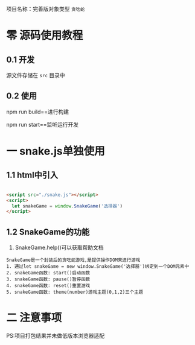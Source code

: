 项目名称：完善版对象类型 `贪吃蛇`

# 零 源码使用教程
## 0.1 开发
源文件存储在 `src` 目录中
## 0.2 使用
npm run build==进行构建

npm run start==监听运行开发

# 一 snake.js单独使用
## 1.1 html中引入

```html

<script src="./snake.js"></script>
<script>
  let snakeGame = window.SnakeGame('选择器')
</script>
```

## 1.2 SnakeGame的功能

1. SnakeGame.help()可以获取帮助文档

```text
SnakeGame是一个封装后的贪吃蛇游戏,是提供操作DOM来进行游戏
1. 通过let snakeGame = new window.SnakeGame('选择器')绑定到一个DOM元素中
2. snakeGame函数: start()启动函数
3. snakeGame函数: pause()暂停函数
4. snakeGame函数: reset()重置游戏
5. snakeGame函数: theme(number)游戏主题(0,1,2)三个主题
```

# 二 注意事项
PS:项目打包结果并未做低版本浏览器适配